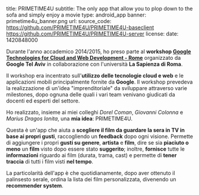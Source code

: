 title: PRIMETIME4U
subtitle: The only app that allow you to plop down to the sofa and simply enjoy a movie
type: android_app
banner: primetime4u_banner.png
url: 
source_code: https://github.com/PRIMETIME4U/PRIMETIME4U-baseclient https://github.com/PRIMETIME4U/PRIMETIME4U-server
license: 
date: 1420848000

Durante l'anno accademico 2014/2015, ho preso parte al **workshop
[Google Technologies for Cloud and Web Development - Rome](https://sites.google.com/a/dis.uniroma1.it/google-technologies-for-cloud-and-web-development/)** 
organizzato da **Google Tel Aviv** in collaborazione con l'università 
**La Sapienza di Roma**.

Il workshop era incentrato sull'**utilizzo delle tecnologie cloud e web** 
e le applicazioni mobili principalmente fornite da **Google**. Il workshop 
prevedeva la realizzazione di un'idea "imprenditoriale" da sviluppare
attraverso varie milestones, dopo ognuna delle quali i vari team venivano giudicati 
da docenti ed esperti del settore.

Ho realizzato, insieme ai miei colleghi *Dorel Coman*, *Giovanni Colonna* 
e *Marius Dragos Ionita*, una **mia idea**: PRIMETIME4U. 

Questa è un'app che aiuta a **scegliere il film da guardare la sera in TV in base 
ai propri gusti**, raccogliendo un **feedback** dopo ogni visione. 
Permette di aggiungere i propri **gusti su genere**, **artista** e **film**, 
dire se sia **piaciuto o meno** un **film** visto dopo essere stato **suggerito**; 
inoltre, **fornisce** tutte le **informazioni** riguardo ai film (durata, trama, cast) e permette di **tener traccia** di tutti i film visti **nel tempo**. 

La particolarità dell'app è che quotidianamente, dopo aver ottenuto il 
palinsesto serale, ordina la lista dei film personalizzata,
divenendo un **recommender system**.
